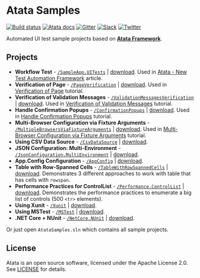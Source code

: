 # Atata Samples

[![Build status](https://dev.azure.com/atata-framework/atata-samples/_apis/build/status/atata-samples-ci)](https://dev.azure.com/atata-framework/atata-samples/_build/latest?definitionId=15)
[![Atata docs](https://img.shields.io/badge/docs-Atata_Framework-orange.svg)](https://atata.io)
[![Gitter](https://badges.gitter.im/atata-framework/atata.svg)](https://gitter.im/atata-framework/atata)
[![Slack](https://img.shields.io/badge/join-Slack-green.svg?colorB=4EB898)](https://join.slack.com/t/atata-framework/shared_invite/enQtNDMzMzk3OTY5NjgzLTJlNzAyN2E3MzY3MDE4ZGE1ZDQzOGY2NThiYWExZTNkNDc5YjdlNzFjYmUwYjZmNDI2MDJlMGQ3ODNlMDljMzU)
[![Twitter](https://img.shields.io/badge/follow-@AtataFramework-blue.svg)](https://twitter.com/AtataFramework)

Automated UI test sample projects based on **[Atata Framework](https://atata.io)**.

## Projects

- **Workflow Test** - [`/SampleApp.UITests`](../../tree/master/SampleApp.UITests)
  | [download](https://minhaskamal.github.io/DownGit/#/home?url=https://github.com/atata-framework/atata-samples/tree/master/SampleApp.UITests).
  Used in [Atata - New Test Automation Framework](https://www.codeproject.com/Articles/1158365/Atata-New-Test-Automation-Framework) article.
- **Verification of Page** - [`/PageVerification`](../../tree/master/PageVerification)
  | [download](https://minhaskamal.github.io/DownGit/#/home?url=https://github.com/atata-framework/atata-samples/tree/master/PageVerification).
  Used in [Verification of Page](https://atata.io/tutorials/verification-of-page/) tutorial.
- **Verification of Validation Messages** - [`/ValidationMessagesVerification`](../../tree/master/ValidationMessagesVerification)
  | [download](https://minhaskamal.github.io/DownGit/#/home?url=https://github.com/atata-framework/atata-samples/tree/master/ValidationMessagesVerification).
  Used in [Verification of Validation Messages](https://atata.io/tutorials/verification-of-validation-messages/) tutorial.
- **Handle Confirmation Popups** - [`/ConfirmationPopups`](../../tree/master/ConfirmationPopups)
  | [download](https://minhaskamal.github.io/DownGit/#/home?url=https://github.com/atata-framework/atata-samples/tree/master/ConfirmationPopups).
  Used in [Handle Confirmation Popups](https://atata.io/tutorials/handle-confirmation-popups/) tutorial.
- **Multi-Browser Configuration via Fixture Arguments** - [`/MultipleBrowsersViaFixtureArguments`](../../tree/master/MultipleBrowsersViaFixtureArguments)
  | [download](https://minhaskamal.github.io/DownGit/#/home?url=https://github.com/atata-framework/atata-samples/tree/master/MultipleBrowsersViaFixtureArguments).
  Used in [Multi-Browser Configuration via Fixture Arguments](https://atata.io/tutorials/multi-browser-configuration-via-fixture-arguments/) tutorial.
- **Using CSV Data Source** - [`/CsvDataSource`](../../tree/master/CsvDataSource)
  | [download](https://minhaskamal.github.io/DownGit/#/home?url=https://github.com/atata-framework/atata-samples/tree/master/CsvDataSource).
- **JSON Configuration: Multi-Environment** - [`/JsonConfiguration.MultiEnvironment`](../../tree/master/JsonConfiguration.MultiEnvironment)
  | [download](https://minhaskamal.github.io/DownGit/#/home?url=https://github.com/atata-framework/atata-samples/tree/master/JsonConfiguration.MultiEnvironment).
- **App.Config Configuration** - [`/AppConfig`](../../tree/master/AppConfig)
  | [download](https://minhaskamal.github.io/DownGit/#/home?url=https://github.com/atata-framework/atata-samples/tree/master/AppConfig).
- **Table with Row-Spanned Cells** - [`/TableWithRowSpannedCells`](../../tree/master/TableWithRowSpannedCells)
  | [download](https://minhaskamal.github.io/DownGit/#/home?url=https://github.com/atata-framework/atata-samples/tree/master/TableWithRowSpannedCells).
  Demonstrates 3 different approaches to work with table that has cells with `rowspan`.
- **Performance Practices for ControlList** - [`/Performance.ControlList`](../../tree/master/Performance.ControlList)
  | [download](https://minhaskamal.github.io/DownGit/#/home?url=https://github.com/atata-framework/atata-samples/tree/master/Performance.ControlList).
  Demonstrates the performance practices to enumerate a big list of controls (500 `<tr>` elements).
- **Using Xunit** - [`/Xunit`](../../tree/master/Xunit)
  | [download](https://minhaskamal.github.io/DownGit/#/home?url=https://github.com/atata-framework/atata-samples/tree/master/Xunit).
- **Using MSTest** - [`/MSTest`](../../tree/master/MSTest)
  | [download](https://minhaskamal.github.io/DownGit/#/home?url=https://github.com/atata-framework/atata-samples/tree/master/MSTest).
- **.NET Core + NUnit** - [`/NetCore.NUnit`](../../tree/master/NetCore.NUnit)
  | [download](https://minhaskamal.github.io/DownGit/#/home?url=https://github.com/atata-framework/atata-samples/tree/master/NetCore.NUnit).

Or just open `AtataSamples.sln` which contains all sample projects.

## License

Atata is an open source software, licensed under the Apache License 2.0. See [LICENSE](LICENSE) for details.